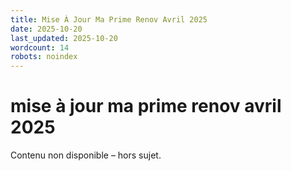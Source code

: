 ```yaml
---
title: Mise À Jour Ma Prime Renov Avril 2025
date: 2025-10-20
last_updated: 2025-10-20
wordcount: 14
robots: noindex
---
```


# mise à jour ma prime renov avril 2025

Contenu non disponible – hors sujet.